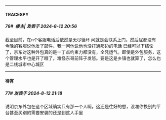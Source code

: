 ﻿
*****

####  TRACESPY  
##### 76#         楼主| 发表于 2024-8-12 20:56

截至目前，在n个客服电话后依然是无尽循环
问就是会联系上门，然后屁都没有
今晚的客服说他发了邮件，我一问他说他也没打通那边的电话
已经可以下结论了，京东对这种外包真的是一丁点约束力都没有，全凭运气。即使是外包服务，这个管理水平也是开了眼了，难怪东哥前阵子发怒。要是这是乡镇也就算了，怎么也是二线城市中心城区


*****

####  待宵  
##### 77#       发表于 2024-8-12 21:18

说明京东外包在这个区域确实只有那一个人啊，这还是往好的想，没准你换别的平台甚至买别的需要安装的还是到这人手里

